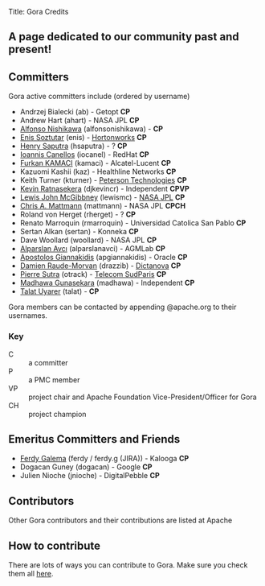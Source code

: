 Title: Gora Credits

## A page dedicated to our community past and present!

## Committers
Gora active committers include (ordered by username)

* Andrzej Bialecki (ab) - Getopt  **CP**
* Andrew Hart (ahart) - NASA JPL **CP**
* [Alfonso Nishikawa](https://people.apache.org/~alfonsonishikawa) (alfonsonishikawa) - **CP**
* [Enis Soztutar](https://people.apache.org/~enis) (enis) - [Hortonworks](https://hortonworks.com) **CP**
* [Henry Saputra](https://www.linkedin.com/in/henrysaputra) (hsaputra) - ? **CP**
* [Ioannis Canellos](https://iocanel.blogspot.com) (iocanel) - RedHat **CP**
* [Furkan KAMACI](https://tr.linkedin.com/in/furkankamaci) (kamaci) - Alcatel-Lucent **CP**
* Kazuomi Kashii (kaz) - Healthline Networks **CP**
* Keith Turner (kturner) - [Peterson Technologies](https://www.ptech-llc.com/) **CP**
* [Kevin Ratnasekera](https://www.linkedin.com/in/djkevincr) (djkevincr) - Independent **CPVP**
* [Lewis John McGibbney](https://uk.linkedin.com/in/lmcgibbney) (lewismc) - [NASA JPL](https://jpl.nasa.gov) **CP**
* [Chris A. Mattmann](http://sunset.usc.edu/~mattmann/) (mattmann) - NASA JPL **CPCH**
* Roland von Herget (rherget) - ? **CP**
* Renato Marroquin (rmarroquin) - Universidad Catolica San Pablo **CP**
* Sertan Alkan (sertan) - Konneka **CP**
* Dave Woollard (woollard) - NASA JPL **CP**
* [Alparslan Avcı](https://tr.linkedin.com/pub/alparslan-avci/15/b19/b42/) (alparslanavci) - AGMLab **CP**
* [Apostolos Giannakidis](https://uk.linkedin.com/in/giannakidisapostolos) (apgiannakidis) - Oracle **CP**
* [Damien Raude-Morvan](https://www.linkedin.com/in/damienraudemorvan) (drazzib) - [Dictanova](http://www.dictanova.com) **CP**
* [Pierre Sutra](https://sites.google.com/site/0track/) (otrack) - [Telecom SudParis](https://www.telecom-sudparis.eu/) **CP**
* [Madhawa Gunasekara](https://www.linkedin.com/in/mgunasekara) (madhawa) - Independent **CP**
* [Talat Uyarer](https://tr.linkedin.com/in/talatuyarer) (talat) - **CP**

Gora members can be contacted by appending @apache.org to their usernames. 

### Key

<dl>
<dt>C</dt>
<dd>a committer</dd>
<dt>P</dt>
<dd>a PMC member</dd>
<dt>VP</dt>
<dd>project chair and Apache Foundation Vice-President/Officer for Gora</dd>
<dt>CH</dt>
<dd>project champion</dd>
</dl>

## Emeritus Committers and Friends

* [Ferdy Galema](https://www.linkedin.com/pub/ferdy-galema/4/5ba/b44) (ferdy / ferdy.g (JIRA)) - Kalooga **CP**
* Dogacan Guney (dogacan) - Google **CP**
* Julien Nioche (jnioche) - DigitalPebble **CP**

## Contributors

Other Gora contributors and their contributions are listed at Apache 

## How to contribute
There are lots of ways you can contribute to Gora. Make sure you check them all [here](./contribute.html).
